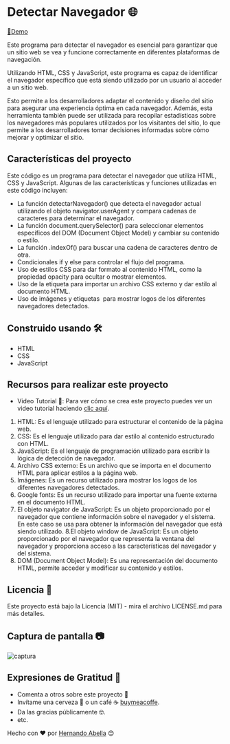 # Detectar Navegador 🌐

[🔗Demo](https://hernandoabella.github.io/detectar-navegador/)

Este programa para detectar el navegador es esencial para garantizar que un sitio web se vea y funcione correctamente en diferentes plataformas de navegación.

Utilizando HTML, CSS y JavaScript, este programa es capaz de identificar el navegador específico que está siendo utilizado por un usuario al acceder a un sitio web.

Esto permite a los desarrolladores adaptar el contenido y diseño del sitio para asegurar una experiencia óptima en cada navegador. Además, esta herramienta también puede ser utilizada para recopilar estadísticas sobre los navegadores más populares utilizados por los visitantes del sitio, lo que permite a los desarrolladores tomar decisiones informadas sobre cómo mejorar y optimizar el sitio.

## Características del proyecto

Este código es un programa para detectar el navegador que utiliza HTML, CSS y JavaScript. Algunas de las características y funciones utilizadas en este código incluyen:

- La función detectarNavegador() que detecta el navegador actual utilizando el objeto navigator.userAgent y compara cadenas de caracteres para determinar el navegador.
- La función document.querySelector() para seleccionar elementos específicos del DOM (Document Object Model) y cambiar su contenido o estilo.
- La función .indexOf() para buscar una cadena de caracteres dentro de otra.
- Condicionales if y else para controlar el flujo del programa.
- Uso de estilos CSS para dar formato al contenido HTML, como la propiedad opacity para ocultar o mostrar elementos.
- Uso de la etiqueta <link> para importar un archivo CSS externo y dar estilo al documento HTML.
- Uso de imágenes y etiquetas <img> para mostrar logos de los diferentes navegadores detectados.

## Construido usando 🛠️
- HTML
- CSS
- JavaScript

## Recursos para realizar este proyecto
- Video Tutorial 📼: Para ver cómo se crea este proyecto puedes ver un video tutorial haciendo [clic aquí](https://www.youtube.com/watch?v=OMaVvompMGc).

1. HTML: Es el lenguaje utilizado para estructurar el contenido de la página web.
2. CSS: Es el lenguaje utilizado para dar estilo al contenido estructurado con HTML.
3. JavaScript: Es el lenguaje de programación utilizado para escribir la lógica de detección de navegador.
4. Archivo CSS externo: Es un archivo que se importa en el documento HTML para aplicar estilos a la página web.
5. Imágenes: Es un recurso utilizado para mostrar los logos de los diferentes navegadores detectados.
6. Google fonts: Es un recurso utilizado para importar una fuente externa en el documento HTML.
7. El objeto navigator de JavaScript: Es un objeto proporcionado por el navegador que contiene información sobre el navegador y el sistema. En este caso se usa para obtener la información del navegador que está siendo utilizado.
8.El objeto window de JavaScript: Es un objeto proporcionado por el navegador que representa la ventana del navegador y proporciona acceso a las características del navegador y del sistema.
9. DOM (Document Object Model): Es una representación del documento HTML, permite acceder y modificar su contenido y estilos.

## Licencia 📄
Este proyecto está bajo la Licencia (MIT) - mira el archivo LICENSE.md para más detalles.

## Captura de pantalla 📷
![captura](https://raw.githubusercontent.com/hernandoabella/detectar-navegador/main/images/Detectar-Navegador-%F0%9F%8C%90.png)

## Expresiones de Gratitud 🎁
- Comenta a otros sobre este proyecto 📢
- Invítame una cerveza 🍺 o un café ☕ [buymeacoffe](https://buymeacoffee.com/hernandoabella).
- Da las gracias públicamente 🤓.
- etc.

Hecho con ❤️ por [Hernando Abella](https://github.com/hernandoabella) 😊
